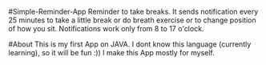 #Simple-Reminder-App
Reminder to take breaks. It sends notification every 25 minutes to take a little break or do breath exercise or to change position of how you sit. Notifications work only from 8 to 17 o'clock.

#About
This is my first App on JAVA. I dont know this language (currently learning), so it will be fun :)) I make this App mostly for myself.
